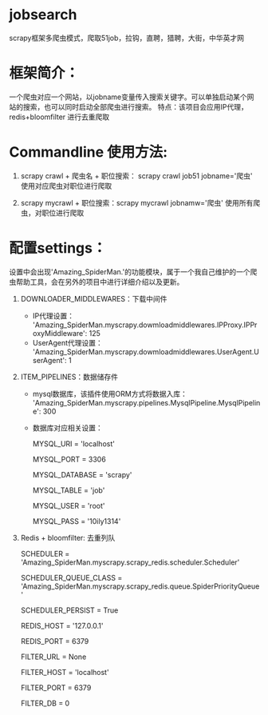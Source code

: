 # jobsearch
scrapy框架多爬虫模式，爬取51job，拉钩，直聘，猎聘，大街，中华英才网


# 框架简介：
一个爬虫对应一个网站，以jobname变量传入搜索关键字。可以单独启动某个网站的搜索，也可以同时启动全部爬虫进行搜索。
特点：该项目会应用IP代理，redis+bloomfilter 进行去重爬取

# Commandline 使用方法:

1. scrapy crawl + 爬虫名 + 职位搜索： scrapy crawl job51 jobname='爬虫'
   使用对应爬虫对职位进行爬取

2. scrapy mycrawl + 职位搜索：scrapy mycrawl jobnamw='爬虫'
   使用所有爬虫，对职位进行爬取
   

# 配置settings：
设置中会出现'Amazing_SpiderMan.'的功能模块，属于一个我自己维护的一个爬虫帮助工具，会在另外的项目中进行详细介绍以及更新。

1. DOWNLOADER_MIDDLEWARES：下载中间件
    
    * IP代理设置：
      'Amazing_SpiderMan.myscrapy.dowmloadmiddlewares.IPProxy.IPProxyMiddleware': 125
    * UserAgent代理设置：
      'Amazing_SpiderMan.myscrapy.dowmloadmiddlewares.UserAgent.UserAgent': 1

2. ITEM_PIPELINES：数据储存件

   * mysql数据库，该插件使用ORM方式将数据入库：
      'Amazing_SpiderMan.myscrapy.pipelines.MysqlPipeline.MysqlPipeline': 300
   * 数据库对应相关设置：

      MYSQL_URI = 'localhost'
      
      MYSQL_PORT = 3306

      MYSQL_DATABASE = 'scrapy'

      MYSQL_TABLE = 'job'

      MYSQL_USER = 'root'

      MYSQL_PASS = '10ily1314'
      
3. Redis + bloomfilter: 去重列队

   SCHEDULER = 'Amazing_SpiderMan.myscrapy.scrapy_redis.scheduler.Scheduler'
   
   SCHEDULER_QUEUE_CLASS = 'Amazing_SpiderMan.myscrapy.scrapy_redis.queue.SpiderPriorityQueue'

   SCHEDULER_PERSIST = True
   
   REDIS_HOST = '127.0.0.1'
   
   REDIS_PORT = 6379

   FILTER_URL = None
   
   FILTER_HOST = 'localhost'
   
   FILTER_PORT = 6379
   
   FILTER_DB = 0
